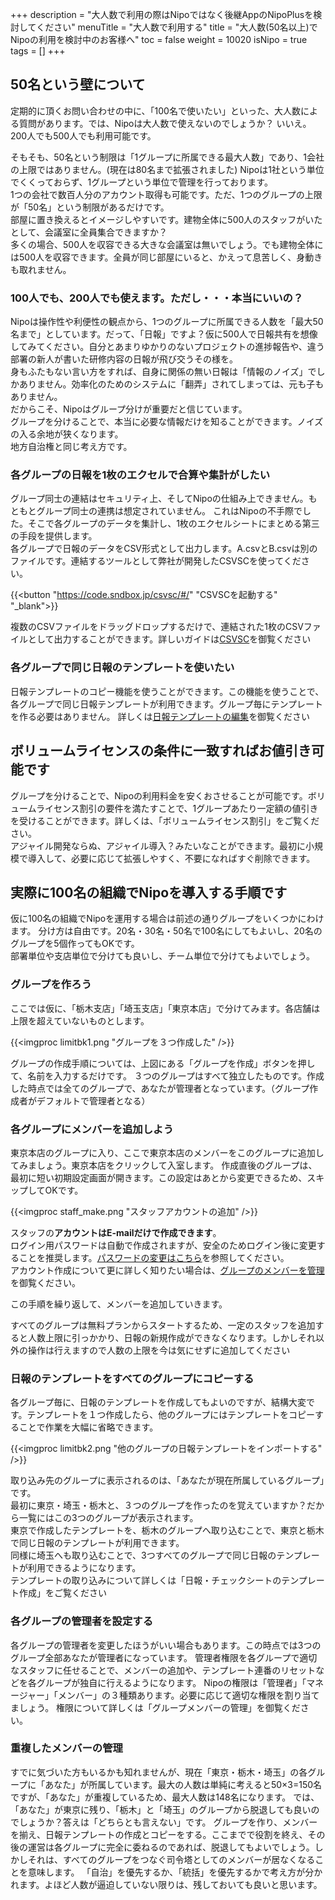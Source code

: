 +++
description = "大人数で利用の際はNipoではなく後継AppのNipoPlusを検討してください"
menuTitle = "大人数で利用する"
title = "大人数(50名以上)でNipoの利用を検討中のお客様へ"
toc = false
weight = 10020
isNipo = true
tags = []
+++


## 50名という壁について

定期的に頂くお問い合わせの中に、「100名で使いたい」といった、大人数による質問があります。では、Nipoは大人数で使えないのでしょうか？
いいえ。200人でも500人でも利用可能です。  

そもそも、50名という制限は「1グループに所属できる最大人数」であり、1会社の上限ではありません。(現在は80名まで拡張されました)
Nipoは1社という単位でくくっておらず、1グループという単位で管理を行っております。  
1つの会社で数百人分のアカウント取得も可能です。ただ、1つのグループの上限が「50名」という制限があるだけです。  
部屋に置き換えるとイメージしやすいです。建物全体に500人のスタッフがいたとして、会議室に全員集合できますか？  
多くの場合、500人を収容できる大きな会議室は無いでしょう。でも建物全体には500人を収容できます。全員が同じ部屋にいると、かえって息苦しく、身動きも取れません。

### 100人でも、200人でも使えます。ただし・・・本当にいいの？

Nipoは操作性や利便性の観点から、1つのグループに所属できる人数を「最大50名まで」としています。だって、「日報」ですよ？仮に500人で日報共有を想像してみてください。自分とあまりゆかりのないプロジェクトの進捗報告や、違う部署の新人が書いた研修内容の日報が飛び交うその様を。  
身もふたもない言い方をすれば、自身に関係の無い日報は「情報のノイズ」でしかありません。効率化のためのシステムに「翻弄」されてしまっては、元も子もありません。  
だからこそ、Nipoはグループ分けが重要だと信じています。  
グループを分けることで、本当に必要な情報だけを知ることができます。ノイズの入る余地が狭くなります。  
地方自治権と同じ考え方です。  

### 各グループの日報を1枚のエクセルで合算や集計がしたい

グループ同士の連結はセキュリティ上、そしてNipoの仕組み上できません。もともとグループ同士の連携は想定されていません。
これはNipoの不手際でした。そこで各グループのデータを集計し、1枚のエクセルシートにまとめる第三の手段を提供します。  
各グループで日報のデータをCSV形式として出力します。A.csvとB.csvは別のファイルです。連結するツールとして弊社が開発したCSVSCを使ってください。  

{{<button "https://code.sndbox.jp/csvsc/#/" "CSVSCを起動する" "_blank">}}

複数のCSVファイルをドラッグドロップするだけで、連結された1枚のCSVファイルとして出力することができます。詳しいガイドは[CSVSC](/tips/csvsc/)を御覧ください

### 各グループで同じ日報のテンプレートを使いたい

日報テンプレートのコピー機能を使うことができます。この機能を使うことで、各グループで同じ日報テンプレートが利用できます。グループ毎にテンプレートを作る必要はありません。
詳しくは[日報テンプレートの編集](/old/manual/template/)を御覧ください  

## ボリュームライセンスの条件に一致すればお値引き可能です

グループを分けることで、Nipoの利用料金を安くおさせることが可能です。ボリュームライセンス割引の要件を満たすことで、1グループあたり一定額の値引きを受けることができます。詳しくは、「ボリュームライセンス割引」をご覧ください。  
アジャイル開発ならぬ、アジャイル導入？みたいなことができます。最初に小規模で導入して、必要に応じて拡張しやすく、不要になればすぐ削除できます。  

## 実際に100名の組織でNipoを導入する手順です

仮に100名の組織でNipoを運用する場合は前述の通りグループをいくつかにわけます。
分け方は自由です。20名・30名・50名で100名にしてもよいし、20名のグループを5個作ってもOKです。  
部署単位や支店単位で分けても良いし、チーム単位で分けてもよいでしょう。

### グループを作ろう

ここでは仮に、「栃木支店」「埼玉支店」「東京本店」で分けてみます。各店舗は上限を超えていないものとします。

{{<imgproc limitbk1.png "グループを３つ作成した" />}}

グループの作成手順については、上図にある「グループを作成」ボタンを押して、名前を入力するだけです。
３つのグループはすべて独立したものです。作成した時点では全てのグループで、あなたが管理者となっています。（グループ作成者がデフォルトで管理者となる）

### 各グループにメンバーを追加しよう

東京本店のグループに入り、ここで東京本店のメンバーをこのグループに追加してみましょう。東京本店をクリックして入室します。
作成直後のグループは、最初に短い初期設定画面が開きます。この設定はあとから変更できるため、スキップしてOKです。

{{<imgproc staff_make.png "スタッフアカウントの追加" />}}

スタッフの**アカウントはE-mailだけで作成できます**。  
ログイン用パスワードは自動で作成されますが、安全のためログイン後に変更することを推奨します。[パスワードの変更はこちら](/old/manual/edit-login/)を参照してください。  
アカウント作成について更に詳しく知りたい場合は、[グループのメンバーを管理](/old/manual/staff-manage/)を御覧ください。

この手順を繰り返して、メンバーを追加していきます。

すべてのグループは無料プランからスタートするため、一定のスタッフを追加すると人数上限に引っかかり、日報の新規作成ができなくなります。しかしそれ以外の操作は行えますので人数の上限を今は気にせずに追加してください

### 日報のテンプレートをすべてのグループにコピーする

各グループ毎に、日報のテンプレートを作成してもよいのですが、結構大変です。テンプレートを１つ作成したら、他のグループにはテンプレートをコピーすることで作業を大幅に省略できます。

{{<imgproc limitbk2.png "他のグループの日報テンプレートをインポートする" />}}

取り込み先のグループに表示されるのは、「あなたが現在所属しているグループ」です。  
最初に東京・埼玉・栃木と、３つのグループを作ったのを覚えていますか？だから一覧にはこの3つのグループが表示されます。  
東京で作成したテンプレートを、栃木のグループへ取り込むことで、東京と栃木で同じ日報のテンプレートが利用できます。  
同様に埼玉へも取り込むことで、3つすべてのグループで同じ日報のテンプレートが利用できるようになります。  
テンプレートの取り込みについて詳しくは「日報・チェックシートのテンプレート作成」をご覧ください  

### 各グループの管理者を設定する

各グループの管理者を変更したほうがいい場合もあります。この時点では3つのグループ全部あなたが管理者になっています。
管理者権限を各グループで適切なスタッフに任せることで、メンバーの追加や、テンプレート連番のリセットなどを各グループが独自に行えるようになります。
Nipoの権限は「管理者」「マネージャー」「メンバー」の３種類あります。必要に応じて適切な権限を割り当てましょう。
権限について詳しくは「グループメンバーの管理」を御覧ください。

### 重複したメンバーの管理

すでに気づいた方もいるかも知れませんが、現在「東京・栃木・埼玉」の各グループに「あなた」が所属しています。最大の人数は単純に考えると50×3=150名ですが、「あなた」が重複しているため、最大人数は148名になります。
では、「あなた」が東京に残り、「栃木」と「埼玉」のグループから脱退しても良いのでしょうか？答えは「どちらとも言えない」です。
グループを作り、メンバーを揃え、日報テンプレートの作成とコピーをする。ここまでで役割を終え、その後の運営は各グループに完全に委ねるのであれば、脱退してもよいでしょう。しかしそれは、すべてのグループをつなぐ司令塔としてのメンバーが居なくなることを意味します。
「自治」を優先するか、「統括」を優先するかで考え方が分かれます。よほど人数が逼迫していない限りは、残しておいても良いと思います。
